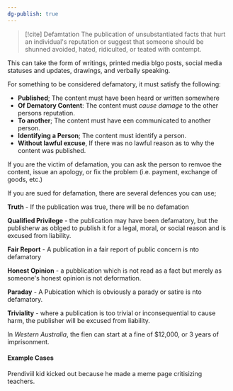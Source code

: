 ```yaml
---
dg-publish: true
---
```


>[!cite] Defamtation
>The publication of unsubstantiated facts that hurt an individual's reputation or suggest that someone should be shunned avoided, hated, ridiculted, or teated with contempt.

This can take the form of writings, printed media blgo posts, social media statuses and updates, drawings, and verbally speaking.

For something to be considered defamatory, it must satisfy the following:
- **Published**; The content must have been heard or written somewhere
- **Of Dematory Content**: The content must *cause damage* to the other persons reputation.
- **To another**; The content must have een communicated to another person.
- **Identifying a Person**; The content must identify a person.
- **Without lawful excuse**, If there was no lawful reason as to why the content was published.

If you are the victim of defamation, you can ask the person to remvoe the content, issue an apology, or fix the problem (i.e. payment, exchange of goods, etc.)

If you are sued for defamation, there are several defences you can use;

**Truth** - If the publication was true, there will be no defamation

**Qualified Privilege** - the publication may have been defamatory, but the publisherw as oblged to publish it for a legal, moral, or social reason and is excused from liability.

**Fair Report** - A publication in a fair report of public concern is nto defamatory

**Honest Opinion** - a pubblication which is not read as a fact but merely as someone's honest opinion is not deformation.

**Paraday** - A Pubication which is obviously a parady or satire is nto defamatory.

**Triviality** - where a publication is too trivial or inconsequential to cause harm, the publisher will be excused from liability.

In *Western Australia*, the fien can start at a fine of $12,000, or 3 years of imprisonment.

#### Example Cases
Prendiviil kid kicked out because he made a meme page critisizing teachers.